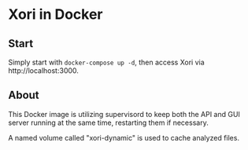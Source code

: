 # Xori in Docker

## Start

Simply start with `docker-compose up -d`, then access Xori via http://localhost:3000.

## About

This Docker image is utilizing supervisord to keep both the API and GUI server running at the same time, restarting them if necessary.

A named volume called "xori-dynamic" is used to cache analyzed files.
